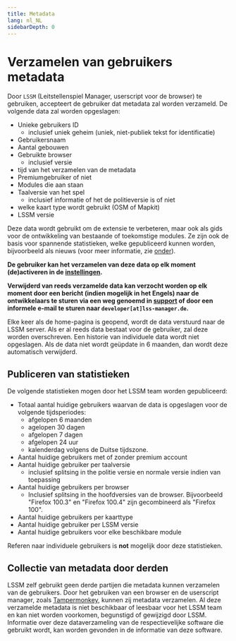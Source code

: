 ```yaml
---
title: Metadata
lang: nl_NL
sidebarDepth: 0
---
```


# Verzamelen van gebruikers metadata

Door `LSSM` (Leitstellenspiel Manager, userscript voor de browser) te gebruiken, accepteert de gebruiker dat metadata zal worden verzameld. De volgende data zal worden opgeslagen:
* Unieke gebruikers ID
  * inclusief uniek geheim (uniek, niet-publiek tekst for identificatie)
* Gebruikersnaam
* Aantal gebouwen
* Gebruikte browser
  * inclusief versie
* tijd van het verzamelen van de metadata
* Premiumgebruiker of niet
* Modules die aan staan
* Taalversie van het spel
  * inclusief informatie of het de politieversie is of niet
* welke kaart type wordt gebruikt (OSM of Mapkit)
* LSSM versie

Deze data wordt gebruikt om de extensie te verbeteren, maar ook als gids voor de ontwikkeling van bestaande of toekomstige modules.
Ze zijn ook de basis voor spannende statistieken, welke gepubliceerd kunnen worden, bijvoorbeeld als nieuws (voor meer informatie, zie [onder](#Publiceren-van-statistieken)).

**De gebruiker kan het verzamelen van deze data op elk moment (de)activeren in de [instellingen](settings.md).**

**Verwijderd van reeds verzamelde data kan verzocht worden op elk moment door een bericht (indien mogelijk in het Engels) naar de ontwikkelaars te sturen via een weg genoemd in [support](support.md) of door een informele e-mail te sturen naar `developer[at]lss-manager.de`.**

Elke keer als de home-pagina is geopend, wordt de data verstuurd naar de LSSM server.
Als er al reeds data bestaat voor de gebruiker, zal deze worden overschreven. Een historie van individuele data wordt niet opgeslagen.
Als de data niet wordt geüpdate in 6 maanden, dan wordt deze automatisch verwijderd.

## Publiceren van statistieken

De volgende statistieken mogen door het LSSM team worden gepubliceerd:
* Totaal aantal huidige gebruikers waarvan de data is opgeslagen voor de volgende tijdsperiodes:
  * afgelopen 6 maanden
  * agelopen 30 dagen
  * afgelopen 7 dagen
  * afgelopen 24 uur
  * kalenderdag volgens de Duitse tijdszone.
* Aantal huidige gebruikers met of zonder premium account
* Aantal huidige gebruiker per taalversie
  * inclusief splitsing in the politie versie en normale versie indien van toepassing
* Aantal huidige gebruikers per browser
  * Inclusief splitsing in the hoofdversies van de browser. Bijvoorbeeld "Firefox 100.3" en "Firefox 100.4" zijn gecombineerd als "Firefox 100".
* Aantal huidige gebruikers per kaarttype
* Aantal huidige gebruiker per LSSM versie
* Aantal huidige gebruikers voor elke beschikbare module

 Referen naar individuele gebruikers is **not** mogelijk door deze statistieken.

## Collectie van metadata door derden

LSSM zelf gebruikt geen derde partijen die metadata kunnen verzamelen van de gebruikers.
Door het gebruiken van een browser en de userscript manager, zoals [Tampermonkey](https://tampermonkey.net), kunnen zij metadata verzamelen.
Al deze verzamelde metadata is niet beschikbaar of leesbaar voor het LSSM team en kan niet worden voorkomen, begunstigd of gewijzigd door LSSM.
Informatie over deze dataverzameling van de respectievelijke software die gebruikt wordt, kan worden gevonden in de informatie van deze software.
